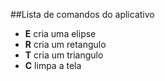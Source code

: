 ##Lista de comandos do aplicativo

* **E** cria uma elipse
* **R** cria um retangulo
* **T** cria um triangulo
* **C** limpa a tela